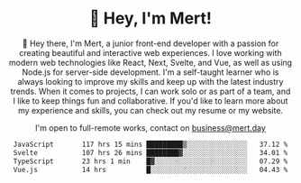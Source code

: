 <div align="center">
  <h1 align="center">👋 Hey, I'm Mert! </h1>
<p>
 🎉 Hey there, I'm Mert, a junior front-end developer with a passion for creating beautiful and interactive web experiences. I love working with modern web technologies like React, Next, Svelte, and Vue, as well as using Node.js for server-side development. I'm a self-taught learner who is always looking to improve my skills and keep up with the latest industry trends. When it comes to projects, I can work solo or as part of a team, and I like to keep things fun and collaborative. If you'd like to learn more about my experience and skills, you can check out my resume or my website.
</p>

  I'm open to full-remote works, contact on [business@mert.day](mailto:business@mert.day) 
  
<!--START_SECTION:waka-->

```txt
JavaScript       117 hrs 15 mins █████████▒░░░░░░░░░░░░░░░   37.12 %
Svelte           107 hrs 26 mins ████████▓░░░░░░░░░░░░░░░░   34.01 %
TypeScript       23 hrs 1 min    █▓░░░░░░░░░░░░░░░░░░░░░░░   07.29 %
Vue.js           14 hrs          █░░░░░░░░░░░░░░░░░░░░░░░░   04.43 %
```

<!--END_SECTION:waka-->
